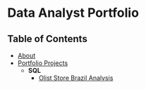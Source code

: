 # Data Analyst Portfolio

## Table of Contents
- [About](#about)
- [Portfolio Projects](#portfolio-projects)
  - **SQL**
    - [Olist Store Brazil Analysis](#olist-store-brazil-analysis)


